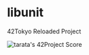 # libunit

42Tokyo Reloaded Project

![tarata's 42Project Score](https://badge42.herokuapp.com/api/project/tarata/libunit)
